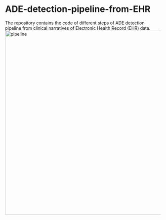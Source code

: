# ADE-detection-pipeline-from-EHR
The repository contains the code of different steps of ADE detection pipeline from clinical narratives of Electronic Health Record (EHR) data.
<img width="594" alt="pipeline" src="https://user-images.githubusercontent.com/47754069/195719172-cd60faf7-9f3d-4490-81a4-a32ca0c1c0ea.PNG">

